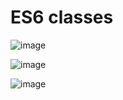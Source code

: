# ES6 classes

![image](https://github.com/Tunzale1/holbertonschool-web_back_end/assets/114104944/a84aea88-a539-4bec-a674-763816f0aef2)

![image](https://github.com/Tunzale1/holbertonschool-web_back_end/assets/114104944/13623777-b33d-4e6f-87d5-0f6d084793e1)

![image](https://github.com/Tunzale1/holbertonschool-web_back_end/assets/114104944/69cc4a21-f91e-4a1b-874f-dd190cebfeab)
